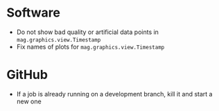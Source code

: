 # Software

- Do not show bad quality or artificial data points in `mag.graphics.view.Timestamp`
- Fix names of plots for `mag.graphics.view.Timestamp`

# GitHub

- If a job is already running on a development branch, kill it and start a new one
